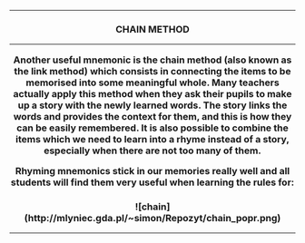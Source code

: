 ***
<h3 align="center"> CHAIN METHOD

***

Another useful mnemonic is the chain method (also known as the link method) which consists in connecting the items to be memorised into some meaningful whole.
Many teachers actually apply this method when they ask their pupils to make up a story with the newly learned words. The story links the words and provides the context for them, and this is how they can be easily remembered. 
It is also possible to combine the items which we need to learn into a rhyme instead of a story, especially when there are not too many of them.


Rhyming mnemonics stick in our memories really well and all students will find them very useful when learning the rules for:
 
<h3 align="center"> ![chain](http://mlyniec.gda.pl/~simon/Repozyt/chain_popr.png)

***
